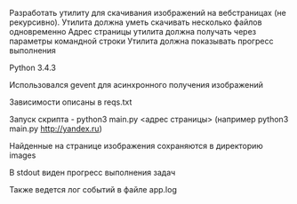Разработать утилиту для скачивания изображений на вебстраницах (не рекурсивно).
Утилита должна уметь скачивать несколько файлов одновременно
Адрес страницы утилита должна получать через параметры командной строки
Утилита должна показывать прогресс выполнения 


Python 3.4.3

Использовался gevent для асинхронного получения изображений

Зависимости описаны в reqs.txt

Запуск скрипта - python3 main.py <адрес страницы> (например python3 main.py http://yandex.ru)

Найденные на странице изображения сохраняются в директорию images

В stdout виден прогресс выполнения задач

Также ведется лог событий в файле app.log

